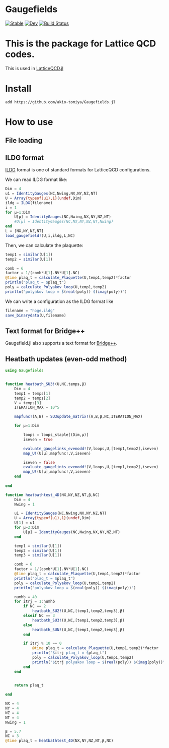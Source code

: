 # Gaugefields

[![Stable](https://img.shields.io/badge/docs-stable-blue.svg)](https://cometscome.github.io/Gaugefields.jl/stable)
[![Dev](https://img.shields.io/badge/docs-dev-blue.svg)](https://cometscome.github.io/Gaugefields.jl/dev)
[![Build Status](https://github.com/cometscome/Gaugefields.jl/actions/workflows/CI.yml/badge.svg?branch=main)](https://github.com/cometscome/Gaugefields.jl/actions/workflows/CI.yml?query=branch%3Amain)

# This is the package for Lattice QCD codes. 

This is used in [LatticeQCD.jl](https://github.com/akio-tomiya/LatticeQCD.jl)

# Install

```
add https://github.com/akio-tomiya/Gaugefields.jl
```

# How to use

## File loading
## ILDG format
[ILDG](https://www-zeuthen.desy.de/~pleiter/ildg/ildg-file-format-1.1.pdf) format is one of standard formats for LatticeQCD configurations.

We can read ILDG format like: 

```julia
Dim = 4
u1 = IdentityGauges(NC,Nwing,NX,NY,NZ,NT)
U = Array{typeof(u1),1}(undef,Dim)
ildg = ILDG(filename)
i = 1
for μ=1:Dim
    U[μ] = IdentityGauges(NC,Nwing,NX,NY,NZ,NT)
    #U[μ] = IdentityGauges(NC,NX,NY,NZ,NT,Nwing)
end
L = [NX,NY,NZ,NT]
load_gaugefield!(U,i,ildg,L,NC)
```
Then, we can calculate the plaquette: 

```julia
temp1 = similar(U[1])
temp2 = similar(U[1])

comb = 6
factor = 1/(comb*U[1].NV*U[1].NC)
@time plaq_t = calculate_Plaquette(U,temp1,temp2)*factor
println("plaq_t = $plaq_t")
poly = calculate_Polyakov_loop(U,temp1,temp2) 
println("polyakov loop = $(real(poly)) $(imag(poly))")
```

We can write a configuration as the ILDG format like 

```julia
filename = "hoge.ildg"
save_binarydata(U,filename)
```

## Text format for Bridge++
Gaugefield.jl also supports a text format for [Bridge++](https://bridge.kek.jp/Lattice-code/index_e.html). 





## Heatbath updates (even-odd method)

```julia
using Gaugefields


function heatbath_SU3!(U,NC,temps,β)
    Dim = 4
    temp1 = temps[1]
    temp2 = temps[2]
    V = temps[3]
    ITERATION_MAX = 10^5

    mapfunc!(A,B) = SU3update_matrix!(A,B,β,NC,ITERATION_MAX)

    for μ=1:Dim

        loops = loops_staple[(Dim,μ)]
        iseven = true

        evaluate_gaugelinks_evenodd!(V,loops,U,[temp1,temp2],iseven)
        map_U!(U[μ],mapfunc!,V,iseven) 

        iseven = false
        evaluate_gaugelinks_evenodd!(V,loops,U,[temp1,temp2],iseven)
        map_U!(U[μ],mapfunc!,V,iseven) 
    end
    
end

function heatbathtest_4D(NX,NY,NZ,NT,β,NC)
    Dim = 4
    Nwing = 1

    u1 = IdentityGauges(NC,Nwing,NX,NY,NZ,NT)
    U = Array{typeof(u1),1}(undef,Dim)
    U[1] = u1
    for μ=2:Dim
        U[μ] = IdentityGauges(NC,Nwing,NX,NY,NZ,NT)
    end

    temp1 = similar(U[1])
    temp2 = similar(U[1])
    temp3 = similar(U[1])

    comb = 6
    factor = 1/(comb*U[1].NV*U[1].NC)
    @time plaq_t = calculate_Plaquette(U,temp1,temp2)*factor
    println("plaq_t = $plaq_t")
    poly = calculate_Polyakov_loop(U,temp1,temp2) 
    println("polyakov loop = $(real(poly)) $(imag(poly))")

    numhb = 40
    for itrj = 1:numhb
        if NC == 2
            heatbath_SU2!(U,NC,[temp1,temp2,temp3],β)
        elseif NC == 3
            heatbath_SU3!(U,NC,[temp1,temp2,temp3],β)
        else
            heatbath_SUN!(U,NC,[temp1,temp2,temp3],β)
        end

        if itrj % 10 == 0
            @time plaq_t = calculate_Plaquette(U,temp1,temp2)*factor
            println("$itrj plaq_t = $plaq_t")
            poly = calculate_Polyakov_loop(U,temp1,temp2) 
            println("$itrj polyakov loop = $(real(poly)) $(imag(poly))")
        end
    end
    

    return plaq_t

end

NX = 4
NY = 4
NZ = 4
NT = 4
Nwing = 1

β = 5.7
NC = 3
@time plaq_t = heatbathtest_4D(NX,NY,NZ,NT,β,NC)
```
